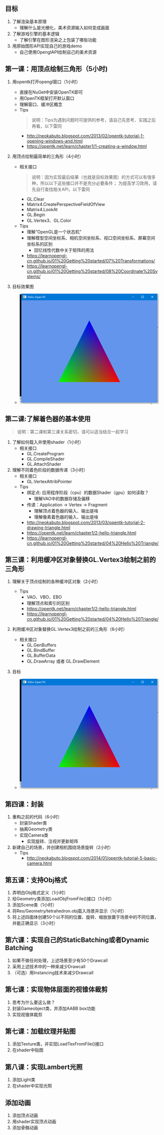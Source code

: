 ## 目标
1. 了解渲染基本原理 
    - 理解什么是光栅化，美术资源输入如何变成画面
2. 了解游戏引擎的基本逻辑
    - 了解引擎在图形渲染之上包装了哪些功能
3. 用原始图形API实现自己的游戏demo 
    - 自己使用OpenglAPI绘制自己的美术资源


## 第一课：用顶点绘制三角形（5小时)
1. 用opentk打开opengl窗口（1小时）
    - 直接在NuGet中安装OpenTK即可
    - 用OpenTK框架打开默认窗口
    - 理解窗口、缓冲区概念
    - Tips
        > 说明：Tips为遇到问题时可提供的参考，请自己先思考、实践之后再看，以下雷同
        - http://neokabuto.blogspot.com/2013/02/opentk-tutorial-1-opening-windows-and.html
        - https://opentk.net/learn/chapter1/1-creating-a-window.html

2. 用顶点绘制最简单的三角形（4小时）
    - 相关接口
        > 说明：因为实现最后结果（也就是目标效果图）的方式可以有很多种，所以以下这些接口并不是充分必要条件； 为提高学习效用，请先自行查找相关API，以下雷同
        - GL.Clear
        - Matrix4.CreatePerspectiveFieldOfView
        - Matrix4.LookAt
        - GL.Begin
        - GL.Vertex3、GL.Color
    - Tips
        - 理解“OpenGL是一个状态机”
        - 理解模型空间坐标系、相机空间坐标系、视口空间坐标系、屏幕空间坐标系的区别
            - 回忆线性代数中关于矩阵的用法
        - https://learnopengl-cn.github.io/01%20Getting%20started/07%20Transformations/
        - https://learnopengl-cn.github.io/01%20Getting%20started/08%20Coordinate%20Systems/

3. 目标效果图 
    - ![img](images/lesson1.png)

## 第二课:了解着色器的基本使用
> 说明：第二课和第三课关系密切，请可以适当结合一起学习
1. 了解如何载入并使用shader（1小时）
    - 相关接口
        - GL.CreateProgram
        - GL.CompileShader
        - GL.AttachShader
2. 理解不同着色阶段的数据传递（3小时）
    - 相关接口
        - GL.VertexAttribPointer
    - Tips
        - 绑定点: 应用程序阶段（cpu）的数据Shader（gpu）如何读取？
            - 理解VAO中的数据存储及偏移
        - 传递：Application -> Vertex -> Fragment
            - 理解顶点着色器的输入、输出是啥
            - 理解像素着色器的输入、输出是啥
        - http://neokabuto.blogspot.com/2013/03/opentk-tutorial-2-drawing-triangle.html
        - https://opentk.net/learn/chapter1/2-hello-triangle.html
        - https://learnopengl-cn.github.io/01%20Getting%20started/04%20Hello%20Triangle/


## 第三课：利用缓冲区对象替换GL.Vertex3绘制之前的三角形
1. 理解关于顶点绘制的各种缓冲区对象（2小时）
    - Tips
        - VAO、VBO、EBO
        - 理解顶点和索引的区别
        - https://opentk.net/learn/chapter1/2-hello-triangle.html
        - https://learnopengl-cn.github.io/01%20Getting%20started/04%20Hello%20Triangle/
2. 利用缓冲区对象替换GL.Vertex3绘制之前的三角形（6小时）
    - 相关接口
        - GL.GenBuffers
        - GL.BindBuffer
        - GL.BufferData
        - GL.DrawArray 或者 GL.DrawElement

3. 目标 
    - ![img](images/lesson1.png)

## 第四课：封装
1. 重构之前的代码（6小时）
    - 封装Shader类
    - 抽离Geometry类
    - 实现Camera类
        - 实现旋转、注视并更新矩阵
2. 新建自己的场景，并创建相机围绕场景旋转（2小时）
    - Tips
        - http://neokabuto.blogspot.com/2014/01/opentk-tutorial-5-basic-camera.html

## 第五课：支持Obj格式
1. 弄明白Obj格式定义（1小时）
1. 给Geometry类添加LoadObjFromFile()接口（1小时）
2. 添加Scene类（1小时）
3. 将Res/Geometry/tetrahedron.obj载入场景并显示（1小时）
4. 将上述四面体创建50个以不同的位置、旋转、缩放放置于场景中的不同位置，并能正确显示（3小时）

## 第六课：实现自己的StaticBatching或者Dynamic Batching
1. 如果不做任何处理，上述场景至少有50个Drawcall
2. 采用上述技术中的一种来减少Drawcall
3. （可选）用Instancing技术来减少Drawcall

## 第七课：实现物体层面的视锥体裁剪
1. 思考为什么要这么做？
2. 封装Gameobject类，并添加AABB box功能
3. 实现视锥体裁剪

## 第七课：加载纹理并贴图
1. 添加Texture类，并实现LoadTexFromFile()接口
2. 在shader中贴图

## 第八课：实现Lambert光照
1. 添加Light类
2. 在shader中实现光照

## 添加动画
1. 添加顶点动画
2. 用shader实现顶点动画
3. 添加骨骼动画
